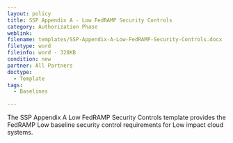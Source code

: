 ```yaml
---
layout: policy   
title: SSP Appendix A - Low FedRAMP Security Controls
category: Authorization Phase
weblink:
filename: templates/SSP-Appendix-A-Low-FedRAMP-Security-Controls.docx
filetype: word
fileinfo: word - 328KB
condition: new
partner: All Partners
doctype:
  - Template
tags:
  - Baselines

---
```

The SSP Appendix A Low FedRAMP Security Controls template provides the FedRAMP Low baseline security control requirements for Low impact cloud systems.
